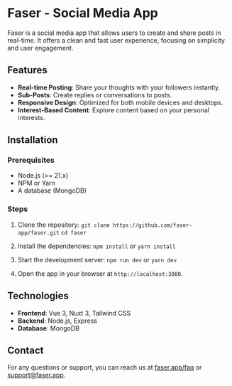 # Faser - Social Media App

Faser is a social media app that allows users to create and share posts in real-time. It offers a clean and fast user experience, focusing on simplicity and user engagement.

## Features

- **Real-time Posting**: Share your thoughts with your followers instantly.
- **Sub-Posts**: Create replies or conversations to posts.
- **Responsive Design**: Optimized for both mobile devices and desktops.
- **Interest-Based Content**: Explore content based on your personal interests.

## Installation

### Prerequisites

- Node.js (>= 21.x)
- NPM or Yarn
- A database (MongoDB)

### Steps

1. Clone the repository:
   `git clone https://github.com/faser-app/faser.git`
   `cd faser`

2. Install the dependencies:
   `npm install`
   or
   `yarn install`

3. Start the development server:
   `npm run dev`
   or
   `yarn dev`

4. Open the app in your browser at `http://localhost:3000`.

## Technologies

- **Frontend**: Vue 3, Nuxt 3, Tailwind CSS
- **Backend**: Node.js, Express
- **Database**: MongoDB

## Contact

For any questions or support, you can reach us at [faser.app/faq](https://faser.app/faq) or [support@faser.app](mailto:support@faser.app).
